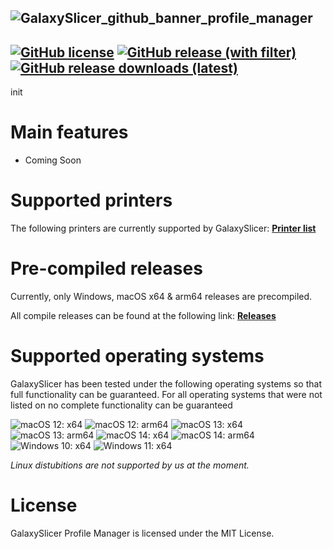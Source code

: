 ![GalaxySlicer_github_banner_profile_manager](https://github.com/fr3ak2402/GalaxySlicer-Profile-Manager/assets/96239814/227c685e-0e7d-4e7d-b9fe-3747e9d6c3c2)
--------------------------------------------------------------------
[![GitHub license](https://img.shields.io/github/license/Fr3ak2402/GalaxySlicer-Profile-Manager?style=flat-square&label=License&color=693A71)](https://github.com/fr3ak2402/GalaxySlicer-Profile-Manager/blob/main/LICENSE)
[![GitHub release (with filter)](https://img.shields.io/github/v/release/fr3ak2402/GalaxySlicer-Profile-Manager?style=flat-square&label=Version&color=693A71)](https://github.com/fr3ak2402/GalaxySlicer-Profile-Manager/releases/latest)
[![GitHub release downloads (latest)](https://img.shields.io/github/downloads/Fr3ak2402/GalaxySlicer-Profile-Manager/latest/total?style=flat-square&label=Downloads&color=%23693A71)](https://github.com/fr3ak2402/GalaxySlicer-Profile-Manager/releases/latest)
------------------------------------------------
init

# Main features

- Coming Soon

# Supported printers

The following printers are currently supported by GalaxySlicer: **[Printer list](https://github.com/fr3ak2402/GalaxySlicer-Profile-Library/wiki/Supported-printers)**

# Pre-compiled releases
Currently, only Windows, macOS x64 & arm64 releases are precompiled.

All compile releases can be found at the following link: **[Releases](https://github.com/fr3ak2402/GalaxySlicer-Profile-Manager/releases)**

# Supported operating systems

GalaxySlicer has been tested under the following operating systems so that full functionality can be guaranteed. For all operating systems that were not listed on no complete functionality can be guaranteed

![macOS 12: x64](https://img.shields.io/badge/Apple-x64-blue?style=flat-square&logo=Apple&label=macOS%2012&labelColor=black&color=gray)
![macOS 12: arm64](https://img.shields.io/badge/Apple-arm64-blue?style=flat-square&logo=Apple&label=macOS%2012&labelColor=black&color=gray)
![macOS 13: x64](https://img.shields.io/badge/Apple-x64-blue?style=flat-square&logo=Apple&label=macOS%2013&labelColor=black&color=gray)
![macOS 13: arm64](https://img.shields.io/badge/Apple-arm64-blue?style=flat-square&logo=Apple&label=macOS%2013&labelColor=black&color=gray)
![macOS 14: x64](https://img.shields.io/badge/Apple-x64-blue?style=flat-square&logo=Apple&label=macOS%2014&labelColor=black&color=gray)
![macOS 14: arm64](https://img.shields.io/badge/Apple-arm64-blue?style=flat-square&logo=Apple&label=macOS%2014&labelColor=black&color=gray)
![Windows 10: x64](https://img.shields.io/badge/Windows-x64-blue?style=flat-square&logo=Windows10&label=Windows%2010&labelColor=blue&color=gray)
![Windows 11: x64](https://img.shields.io/badge/Windows-x64-blue?style=flat-square&logo=Windows11&label=Windows%2011&labelColor=blue&color=gray)

_Linux distubitions are not supported by us at the moment._

# License
GalaxySlicer Profile Manager is licensed under the MIT License.
